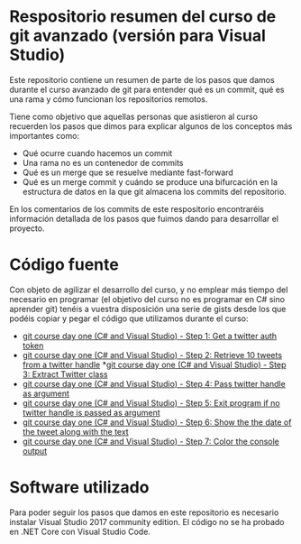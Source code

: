 # Respositorio resumen del curso de git avanzado (versión para Visual Studio)

Este repositorio contiene un resumen de parte de los pasos que damos durante el curso avanzado de git para entender qué es un commit, qué es una rama y cómo funcionan los repositorios remotos.

Tiene como objetivo que aquellas personas que asistieron al curso recuerden los pasos que dimos para explicar algunos de los conceptos más importantes como:

* Qué ocurre cuando hacemos un commit
* Una rama no es un contenedor de commits
* Qué es un merge que se resuelve mediante fast-forward
* Qué es un merge commit y cuándo se produce una bifurcación en la estructura de datos en la que git almacena los commits del repositorio.

En los comentarios de los commits de este respositorio encontraréis información detallada de los pasos que fuimos dando para desarrollar el proyecto.

# Código fuente

Con objeto de agilizar el desarrollo del curso, y no emplear más tiempo del necesario en programar (el objetivo del curso no es programar en C# sino aprender git) tenéis a vuestra disposición una serie de gists desde los que podéis copiar y pegar el código que utilizamos durante el curso:

* [git course day one (C# and Visual Studio) - Step 1: Get a twitter auth token](https://gist.github.com/aalbagarcia/0233c76f9da7488a4a09b207dd41f961)
* [git course day one (C# and Visual Studio) - Step 2: Retrieve 10 tweets from a twitter handle](https://gist.github.com/aalbagarcia/b31b0e7a7a2813c7793a80e22c76713b)
*[git course day one (C# and Visual Studio) - Step 3: Extract Twitter class](https://gist.github.com/aalbagarcia/8c4906004a2ad81d8831a663398a9cbf)
* [git course day one (C# and Visual Studio) - Step 4: Pass twitter handle as argument](https://gist.github.com/aalbagarcia/1ebd4237ade73e33c5ddfe568835a7ef)
* [git course day one (C# and Visual Studio) - Step 5: Exit program if no twitter handle is passed as argument](https://gist.github.com/aalbagarcia/a5a6b5a2dc986542ed19080303f09aee)
* [git course day one (C# and Visual Studio) - Step 6: Show the the date of the tweet along with the text](https://gist.github.com/aalbagarcia/47281b4105bed96282a4fe8c07aecaec)
* [git course day one (C# and Visual Studio) - Step 7: Color the console output](https://gist.github.com/aalbagarcia/fa9e0928992ef429cd3b11ac53ba07b4)

# Software utilizado

Para poder seguir los pasos que damos en este repositorio es necesario instalar Visual Studio 2017 community edition. El código no se ha probado en .NET Core con Visual Studio Code.
